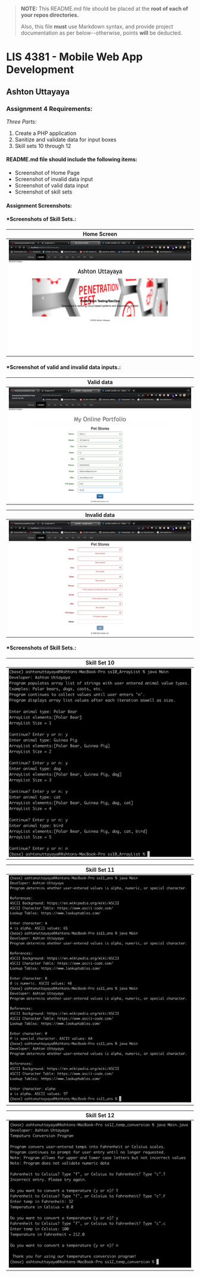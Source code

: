> **NOTE:** This README.md file should be placed at the **root of each of your repos directories.**
>
>Also, this file **must** use Markdown syntax, and provide project documentation as per below--otherwise, points **will** be deducted.
>

# LIS 4381 - Mobile Web App Development

## Ashton Uttayaya

### Assignment 4 Requirements:

*Three Parts:*

1. Create a PHP application
2. Sanitize and validate data for input boxes
3. Skill sets 10 through 12

#### README.md file should include the following items:

* Screenshot of Home Page
* Screenshot of invalid data input
* Screenshot of valid data input
* Screenshot of skill sets


#### Assignment Screenshots:

#### *Screenshots of Skill Sets.:

Home Screen              |
:-------------------------:|
![home_screen](img/home_sc.png) |

#### *Screenshot of valid and invalid data inputs.:

Valid data            |
:-------------------------:|
![valid_data](img/valid_sc.png) |

Invalid data                |
:-------------------------:|
![invalid_data](img/invalid_sc.png) |


#### *Screenshots of Skill Sets.:

Skill Set 10                |
:-------------------------:|
![Skill Set 10](img/ss10.png) |

Skill Set 11                |
:-------------------------:|
![Skill Set 11](img/ss11.png) |

Skill Set 12                |
:-------------------------:|
![Skill Set 12](img/ss12.png) |